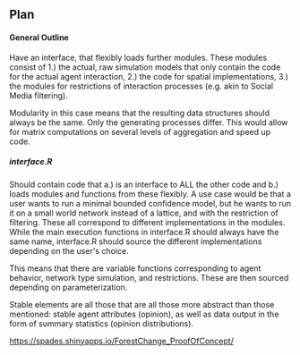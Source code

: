 ## Plan

#### General Outline

Have an interface, that flexibly loads further modules. These modules consist of 1.) the actual, raw simulation models that only contain the code for the actual agent interaction, 2.) the code for spatial implementations, 3.) the modules for restrictions of interaction processes (e.g. akin to Social Media filtering).

Modularity in this case means that the resulting data structures should always be the same. Only the generating processes differ. This would allow for matrix computations on several levels of aggregation and speed up code. 

##### interface.R

Should contain code that a.) is an interface to ALL the other code and b.) loads modules and functions from these flexibly. A use case would be that a user wants to run a minimal bounded confidence model, but he wants to run it on a small world network instead of a lattice, and with the restriction of filtering. These all correspond to different implementations in the modules. While the main execution functions in interface.R should always have the same name, interface.R should source the different implementations depending on the user's choice.

This means that there are variable functions corresponding to agent behavior, network type simulation, and restrictions. These are then sourced depending on parameterization.

Stable elements are all those that are all those more abstract than those mentioned: stable agent attributes (opinion), as well as data output in the form of summary statistics (opinion distributions).

https://spades.shinyapps.io/ForestChange_ProofOfConcept/
